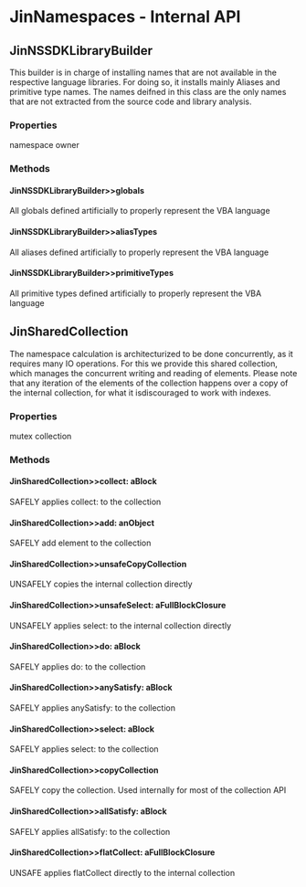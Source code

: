 # JinNamespaces - Internal API
## JinNSSDKLibraryBuilder
This builder is in charge of installing names that are not available in the respective language libraries.
For doing so, it installs mainly Aliases and primitive type names.
The names deifned in this class are the only names that are not extracted from the source code and library analysis. 

### Properties
namespace
owner

### Methods
#### JinNSSDKLibraryBuilder>>globals
All globals defined artificially to properly represent the VBA language

#### JinNSSDKLibraryBuilder>>aliasTypes
All aliases defined artificially to properly represent the VBA language

#### JinNSSDKLibraryBuilder>>primitiveTypes
All primitive types defined artificially to properly represent the VBA language



## JinSharedCollection
The namespace calculation is architecturized to be done concurrently, as it requires many IO operations. 
For this we provide this shared collection, which manages the concurrent writing and reading of elements. 
Please note that any iteration of the elements of the collection happens over a copy of the internal collection, for what it isdiscouraged to work with indexes.
 


### Properties
mutex
collection

### Methods
#### JinSharedCollection>>collect: aBlock
SAFELY applies collect: to the collection

#### JinSharedCollection>>add: anObject
SAFELY add element to the collection

#### JinSharedCollection>>unsafeCopyCollection
UNSAFELY copies the internal collection directly

#### JinSharedCollection>>unsafeSelect: aFullBlockClosure
UNSAFELY applies select: to the internal collection directly

#### JinSharedCollection>>do: aBlock
SAFELY applies do: to the collection

#### JinSharedCollection>>anySatisfy: aBlock
SAFELY applies anySatisfy: to the collection

#### JinSharedCollection>>select: aBlock
SAFELY applies select: to the collection

#### JinSharedCollection>>copyCollection
SAFELY copy the collection. Used internally for most of the collection API

#### JinSharedCollection>>allSatisfy: aBlock
SAFELY applies allSatisfy: to the collection

#### JinSharedCollection>>flatCollect: aFullBlockClosure
UNSAFE applies flatCollect directly to the internal collection



